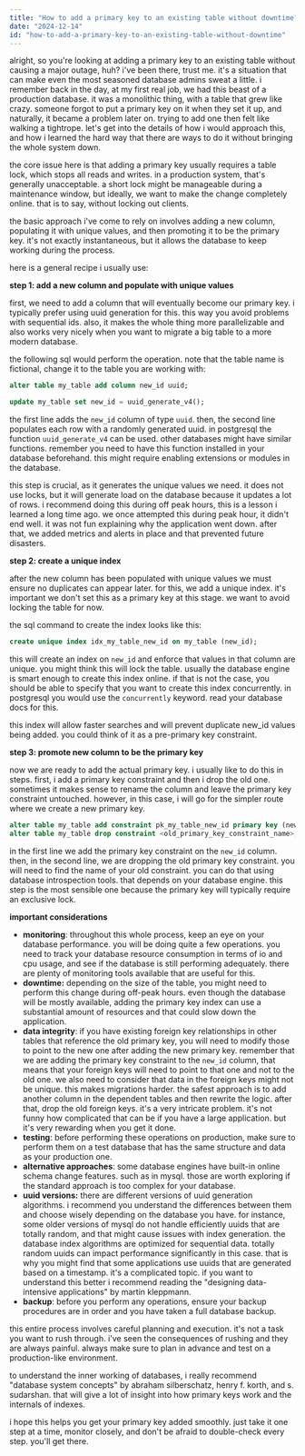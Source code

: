 ```yaml
---
title: "How to add a primary key to an existing table without downtime?"
date: "2024-12-14"
id: "how-to-add-a-primary-key-to-an-existing-table-without-downtime"
---
```


alright, so you're looking at adding a primary key to an existing table without causing a major outage, huh? i've been there, trust me. it's a situation that can make even the most seasoned database admins sweat a little. i remember back in the day, at my first real job, we had this beast of a production database. it was a monolithic thing, with a table that grew like crazy. someone forgot to put a primary key on it when they set it up, and naturally, it became a problem later on. trying to add one then felt like walking a tightrope. let's get into the details of how i would approach this, and how i learned the hard way that there are ways to do it without bringing the whole system down.

the core issue here is that adding a primary key usually requires a table lock, which stops all reads and writes. in a production system, that's generally unacceptable. a short lock might be manageable during a maintenance window, but ideally, we want to make the change completely online. that is to say, without locking out clients.

the basic approach i've come to rely on involves adding a new column, populating it with unique values, and then promoting it to be the primary key. it's not exactly instantaneous, but it allows the database to keep working during the process.

here is a general recipe i usually use:

**step 1: add a new column and populate with unique values**

first, we need to add a column that will eventually become our primary key. i typically prefer using uuid generation for this. this way you avoid problems with sequential ids. also, it makes the whole thing more parallelizable and also works very nicely when you want to migrate a big table to a more modern database.

the following sql would perform the operation. note that the table name is fictional, change it to the table you are working with:

```sql
alter table my_table add column new_id uuid;

update my_table set new_id = uuid_generate_v4();
```

the first line adds the `new_id` column of type `uuid`. then, the second line populates each row with a randomly generated uuid. in postgresql the function `uuid_generate_v4` can be used. other databases might have similar functions. remember you need to have this function installed in your database beforehand. this might require enabling extensions or modules in the database.

this step is crucial, as it generates the unique values we need. it does not use locks, but it will generate load on the database because it updates a lot of rows. i recommend doing this during off peak hours, this is a lesson i learned a long time ago. we once attempted this during peak hour, it didn't end well. it was not fun explaining why the application went down. after that, we added metrics and alerts in place and that prevented future disasters.

**step 2: create a unique index**

after the new column has been populated with unique values we must ensure no duplicates can appear later. for this, we add a unique index. it's important we don't set this as a primary key at this stage. we want to avoid locking the table for now.

the sql command to create the index looks like this:

```sql
create unique index idx_my_table_new_id on my_table (new_id);
```

this will create an index on `new_id` and enforce that values in that column are unique. you might think this will lock the table. usually the database engine is smart enough to create this index online. if that is not the case, you should be able to specify that you want to create this index concurrently. in postgresql you would use the `concurrently` keyword. read your database docs for this.

this index will allow faster searches and will prevent duplicate new_id values being added. you could think of it as a pre-primary key constraint.

**step 3: promote new column to be the primary key**

now we are ready to add the actual primary key. i usually like to do this in steps. first, i add a primary key constraint and then i drop the old one. sometimes it makes sense to rename the column and leave the primary key constraint untouched. however, in this case, i will go for the simpler route where we create a new primary key.

```sql
alter table my_table add constraint pk_my_table_new_id primary key (new_id);
alter table my_table drop constraint <old_primary_key_constraint_name>;
```

in the first line we add the primary key constraint on the `new_id` column. then, in the second line, we are dropping the old primary key constraint. you will need to find the name of your old constraint. you can do that using database introspection tools. that depends on your database engine. this step is the most sensible one because the primary key will typically require an exclusive lock.

**important considerations**

*   **monitoring**: throughout this whole process, keep an eye on your database performance. you will be doing quite a few operations. you need to track your database resource consumption in terms of io and cpu usage, and see if the database is still performing adequately. there are plenty of monitoring tools available that are useful for this.
*   **downtime:** depending on the size of the table, you might need to perform this change during off-peak hours. even though the database will be mostly available, adding the primary key index can use a substantial amount of resources and that could slow down the application.
*   **data integrity**: if you have existing foreign key relationships in other tables that reference the old primary key, you will need to modify those to point to the new one after adding the new primary key. remember that we are adding the primary key constraint to the `new_id` column, that means that your foreign keys will need to point to that one and not to the old one. we also need to consider that data in the foreign keys might not be unique. this makes migrations harder. the safest approach is to add another column in the dependent tables and then rewrite the logic. after that, drop the old foreign keys. it's a very intricate problem. it's not funny how complicated that can be if you have a large application. but it's very rewarding when you get it done.
*   **testing**: before performing these operations on production, make sure to perform them on a test database that has the same structure and data as your production one.
*   **alternative approaches**: some database engines have built-in online schema change features. such as in mysql. those are worth exploring if the standard approach is too complex for your database.
*   **uuid versions:** there are different versions of uuid generation algorithms. i recommend you understand the differences between them and choose wisely depending on the database you have. for instance, some older versions of mysql do not handle efficiently uuids that are totally random, and that might cause issues with index generation. the database index algorithms are optimized for sequential data. totally random uuids can impact performance significantly in this case. that is why you might find that some applications use uuids that are generated based on a timestamp. it's a complicated topic. if you want to understand this better i recommend reading the "designing data-intensive applications" by martin kleppmann.
*   **backup**: before you perform any operations, ensure your backup procedures are in order and you have taken a full database backup.

this entire process involves careful planning and execution. it's not a task you want to rush through. i've seen the consequences of rushing and they are always painful. always make sure to plan in advance and test on a production-like environment.

to understand the inner working of databases, i really recommend "database system concepts" by abraham silberschatz, henry f. korth, and s. sudarshan. that will give a lot of insight into how primary keys work and the internals of indexes.

i hope this helps you get your primary key added smoothly. just take it one step at a time, monitor closely, and don't be afraid to double-check every step. you'll get there.
